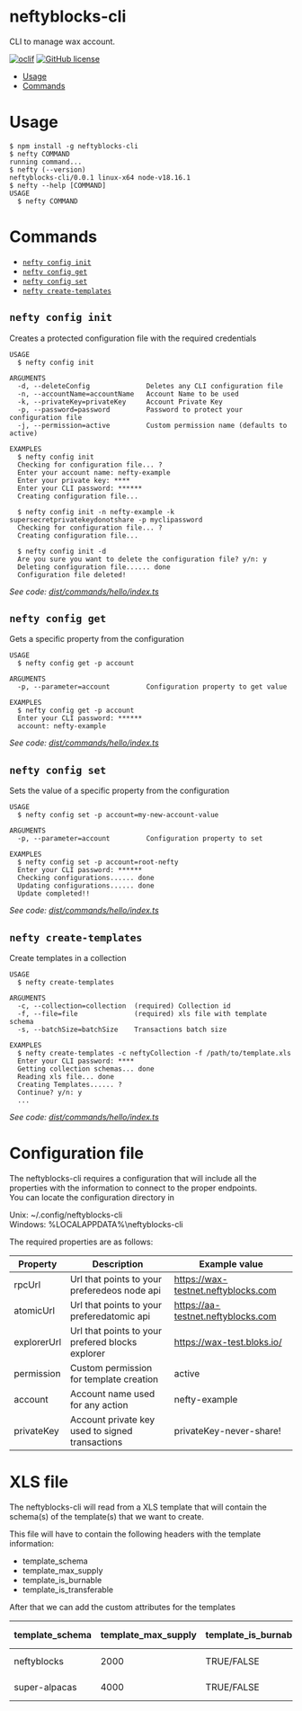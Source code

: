 neftyblocks-cli
=================

CLI to manage wax account.

[![oclif](https://img.shields.io/badge/cli-oclif-brightgreen.svg)](https://oclif.io)
[![GitHub license](https://img.shields.io/github/license/oclif/hello-world)](https://github.com/oclif/hello-world/blob/main/LICENSE)

<!-- toc -->
* [Usage](#usage)
* [Commands](#commands)
<!-- tocstop -->
# Usage
<!-- usage -->
```sh-session
$ npm install -g neftyblocks-cli
$ nefty COMMAND
running command...
$ nefty (--version)
neftyblocks-cli/0.0.1 linux-x64 node-v18.16.1
$ nefty --help [COMMAND]
USAGE
  $ nefty COMMAND
```
<!-- usagestop -->
# Commands
<!-- commands -->
* [`nefty config init`](#nefty-config-init)
* [`nefty config get`](#nefty-config-get)
* [`nefty config set`](#nefty-config-set)
* [`nefty create-templates`](#nefty-create-templates)


## `nefty config init`

Creates a protected configuration file with the required credentials

```
USAGE
  $ nefty config init

ARGUMENTS
  -d, --deleteConfig              Deletes any CLI configuration file
  -n, --accountName=accountName   Account Name to be used 
  -k, --privateKey=privateKey     Account Private Key
  -p, --password=password         Password to protect your configuration file
  -j, --permission=active         Custom permission name (defaults to active)
  
EXAMPLES
  $ nefty config init
  Checking for configuration file... ?
  Enter your account name: nefty-example
  Enter your private key: ****
  Enter your CLI password: ******
  Creating configuration file...

  $ nefty config init -n nefty-example -k supersecretprivatekeydonotshare -p myclipassword
  Checking for configuration file... ?
  Creating configuration file...

  $ nefty config init -d
  Are you sure you want to delete the configuration file? y/n: y
  Deleting configuration file...... done
  Configuration file deleted!

```

_See code: [dist/commands/hello/index.ts](https://github.com/neftyblocks/neftyblocks-cli/blob/v0.1.0/dist/commands/config/index.ts)_

## `nefty config get`

Gets a specific property from the configuration

```
USAGE
  $ nefty config get -p account

ARGUMENTS
  -p, --parameter=account         Configuration property to get value
  
EXAMPLES
  $ nefty config get -p account
  Enter your CLI password: ******
  account: nefty-example  
```

_See code: [dist/commands/hello/index.ts](https://github.com/neftyblocks/neftyblocks-cli/blob/v0.1.0/dist/commands/config/index.ts)_


## `nefty config set`

Sets the value of a specific property from the configuration

```
USAGE
  $ nefty config set -p account=my-new-account-value

ARGUMENTS
  -p, --parameter=account         Configuration property to set
  
EXAMPLES
  $ nefty config set -p account=root-nefty
  Enter your CLI password: ******
  Checking configurations...... done
  Updating configurations...... done
  Update completed!!
```

_See code: [dist/commands/hello/index.ts](https://github.com/neftyblocks/neftyblocks-cli/blob/v0.1.0/dist/commands/config/index.ts)_


## `nefty create-templates`

Create templates in a collection

```
USAGE
  $ nefty create-templates

ARGUMENTS
  -c, --collection=collection  (required) Collection id
  -f, --file=file              (required) xls file with template schema 
  -s, --batchSize=batchSize    Transactions batch size

EXAMPLES
  $ nefty create-templates -c neftyCollection -f /path/to/template.xls
  Enter your CLI password: ****
  Getting collection schemas... done
  Reading xls file... done
  Creating Templates...... ?
  Continue? y/n: y
  ...
```

_See code: [dist/commands/hello/index.ts](https://github.com/neftyblocks/neftyblocks-cli/blob/v0.1.0/dist/commands/hello/index.ts)_

<!-- commandsstop -->

<!-- configfile -->

# Configuration file
The neftyblocks-cli requires a configuration that will include all the properties with the information to connect to the proper endpoints.  
You can locate the configuration directory in 

Unix: ~/.config/neftyblocks-cli  
Windows: %LOCALAPPDATA%\neftyblocks-cli  

The required properties are as follows:  


| Property      | Description                                       | Example value |
| --------      | -----------                                       | ------- |
| rpcUrl        | Url that points to your preferedeos node api      | https://wax-testnet.neftyblocks.com |
| atomicUrl     | Url that points to your preferedatomic api        | https://aa-testnet.neftyblocks.com  |
| explorerUrl   | Url that points to your prefered blocks explorer  | https://wax-test.bloks.io/  | 
| permission    | Custom permission for template creation           | active  |
| account       | Account name used for any action                  | nefty-example |
| privateKey    | Account private key used to signed transactions   | privateKey-never-share! |

<!-- configfilestop -->


<!-- xlsfile -->
# XLS file
The neftyblocks-cli will read from a XLS template that will contain the schema(s) of the template(s) that we want to create.

This file will have to contain the following headers with the template information:

- template_schema
- template_max_supply
- template_is_burnable
- template_is_transferable

After that we can add the custom attributes for the templates

| template_schema | template_max_supply | template_is_burnable | template_is_transferable | name | image | custom attr1 | custom attr2 | ... |
| -------         | --------            | -------              | -------                  | ------  | ---- | ------| ------| ----- |
| neftyblocks     | 2000                | TRUE/FALSE           |  TRUE/FALSE              | nefty | ipft_hash | custom value1 | custom value2 | ... |
| super-alpacas   | 4000                | TRUE/FALSE           |  TRUE/FALSE              | nefty | ipft_hash | custom value1 | custom value2 | ... |




<!-- xlsfilestop -->

